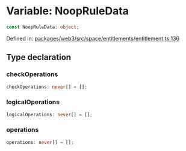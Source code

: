 # Variable: NoopRuleData

```ts
const NoopRuleData: object;
```

Defined in: [packages/web3/src/space/entitlements/entitlement.ts:136](https://github.com/towns-protocol/towns/blob/0db1fd0ac7258e8db8cedfb6183e8eade8284fa1/packages/web3/src/space/entitlements/entitlement.ts#L136)

## Type declaration

### checkOperations

```ts
checkOperations: never[] = [];
```

### logicalOperations

```ts
logicalOperations: never[] = [];
```

### operations

```ts
operations: never[] = [];
```
